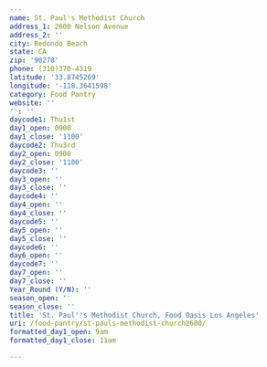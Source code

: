 ```yaml
---
name: St. Paul's Methodist Church
address_1: 2600 Nelson Avenue
address_2: ''
city: Redondo Beach
state: CA
zip: '90278'
phone: (310)370-4319
latitude: '33.8745269'
longitude: '-118.3641598'
category: Food Pantry
website: ''
'': ''
daycode1: Thu1st
day1_open: 0900
day1_close: '1100'
daycode2: Thu3rd
day2_open: 0900
day2_close: '1100'
daycode3: ''
day3_open: ''
day3_close: ''
daycode4: ''
day4_open: ''
day4_close: ''
daycode5: ''
day5_open: ''
day5_close: ''
daycode6: ''
day6_open: ''
daycode7: ''
day7_open: ''
day7_close: ''
Year_Round (Y/N): ''
season_open: ''
season_close: ''
title: 'St. Paul''s Methodist Church, Food Oasis Los Angeles'
uri: /food-pantry/st-pauls-methodist-church2600/
formatted_day1_open: 9am
formatted_day1_close: 11am

---
```

